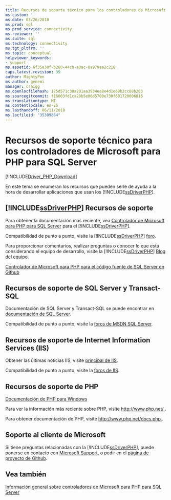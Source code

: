 ```yaml
---
title: Recursos de soporte técnico para los controladores de Microsoft para PHP para SQL Server | Documentos de Microsoft
ms.custom: ''
ms.date: 03/26/2018
ms.prod: sql
ms.prod_service: connectivity
ms.reviewer: ''
ms.suite: sql
ms.technology: connectivity
ms.tgt_pltfrm: ''
ms.topic: conceptual
helpviewer_keywords:
- support
ms.assetid: 6f35a38f-b260-44cb-a8ac-0a979aa2c218
caps.latest.revision: 39
author: MightyPen
ms.author: genemi
manager: craigg
ms.openlocfilehash: 125d571c30a201aa3934ea8e4d1e69b2cc88b263
ms.sourcegitcommit: f16003fd1ca28b5e06d5700e730f681720006816
ms.translationtype: MT
ms.contentlocale: es-ES
ms.lasthandoff: 06/11/2018
ms.locfileid: "35309864"
---
```

# <a name="support-resources-for-the-microsoft-drivers-for-php-for-sql-server"></a>Recursos de soporte técnico para los controladores de Microsoft para PHP para SQL Server
[!INCLUDE[Driver_PHP_Download](../../includes/driver_php_download.md)]

En este tema se enumeran los recursos que pueden serle de ayuda a la hora de desarrollar aplicaciones que usan los [!INCLUDE[ssDriverPHP](../../includes/ssdriverphp_md.md)].  
  
## <a name="includessdriverphpincludesssdriverphpmdmd-support-resources"></a>[!INCLUDE[ssDriverPHP](../../includes/ssdriverphp_md.md)] Recursos de soporte  
Para obtener la documentación más reciente, vea [Controlador de Microsoft para PHP para SQL Server](../../connect/php/microsoft-php-driver-for-sql-server.md) para el [!INCLUDE[ssDriverPHP](../../includes/ssdriverphp_md.md)].  
  
Compatibilidad de punto a punto, visite la [!INCLUDE[ssDriverPHP](../../includes/ssdriverphp_md.md)] [foro](https://social.msdn.microsoft.com/Forums/sqlserver/home?forum=sqldriverforphp).  
  
Para proporcionar comentarios, realizar preguntas o conocer lo que está considerando el equipo de desarrollo, visite la [!INCLUDE[ssDriverPHP](../../includes/ssdriverphp_md.md)] [Blog del equipo](https://blogs.msdn.microsoft.com/sqlphp/).  
  
[Controlador de Microsoft para PHP para el código fuente de SQL Server en Github](https://github.com/Microsoft/msphpsql)  
  
## <a name="sql-servertransact-sql-support-resources"></a>Recursos de soporte de SQL Server y Transact-SQL  
Documentación de SQL Server y Transact-SQL se puede encontrar en [documentación de SQL Server](../../sql-server/sql-server-technical-documentation.md).  
  
Compatibilidad de punto a punto, visite la [foros de MSDN SQL Server](https://social.msdn.microsoft.com/Forums/sqlserver/home).  
  
## <a name="internet-information-services-iis-support-resources"></a>Recursos de soporte de Internet Information Services (IIS)  
Obtener las últimas noticias IIS, visite [principal de IIS](https://www.iis.net/).  
  
Compatibilidad de punto a punto, visite la [foros de IIS](https://forums.iis.net/).  
  
## <a name="php-support-resources"></a>Recursos de soporte de PHP  
[Documentación de PHP para Windows](http://windows.php.net/)  
  
Para ver la información más reciente sobre PHP, visite [ http://www.php.net/ ](http://www.php.net).  
  
Para obtener documentación de PHP, visite [ http://www.php.net/docs.php ](http://www.php.net/docs.php).  
  
## <a name="microsoft-customer-support"></a>Soporte al cliente de Microsoft  
Si tiene preguntas relacionadas con la [!INCLUDE[ssDriverPHP](../../includes/ssdriverphp_md.md)], puede ponerse en contacto con [Microsoft Support](https://support.microsoft.com/contactus/), o pedir en el [página de proyecto de Github](https://github.com/Microsoft/msphpsql/issues).  
  
## <a name="see-also"></a>Vea también  
[Información general sobre controladores de Microsoft para PHP para SQL Server](../../connect/php/overview-of-the-php-sql-driver.md)
  
